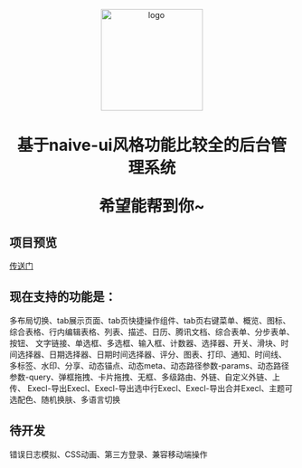 <p align="center">
  <a href="https://wushijiang13.github.io/vite-naive-admin/" target="_blank" rel="noopener noreferrer">
    <img width="180" src="https://github.com/wushijiang13/vite-naive-admin/assets/38801556/55bcf359-c11d-4b1e-a57c-5e9c1ccafd5a" alt="logo">
  </a>
</p>
<h1 align="center">
  基于naive-ui风格功能比较全的后台管理系统
</p>

希望能帮到你~
  
## 项目预览

[传送门](https://wushijiang13.github.io/vite-naive-admin/)


## 现在支持的功能是：  
  多布局切换、tab展示页面、tab页快捷操作组件、tab页右键菜单、概览、图标、综合表格、行内编辑表格、列表、描述、日历、腾讯文档、综合表单、分步表单、按钮、
  文字链接、单选框、多选框、输入框、计数器、选择器、开关、滑块、时间选择器、日期选择器、日期时间选择器、评分、图表、打印、通知、时间线、
  多标签、水印、分享、动态锚点、动态meta、动态路径参数-params、动态路径参数-query、弹框拖拽、卡片拖拽、无框、多级路由、外链、自定义外链、上传、
  Execl-导出Execl、Execl-导出选中行Execl、Execl-导出合并Execl、主题可选配色、随机换肤、多语言切换

## 待开发
   错误日志模拟、CSS动画、第三方登录、兼容移动端操作

